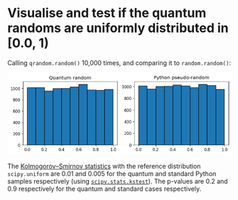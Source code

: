 # Visualise and test if the quantum randoms are uniformly distributed in [0.0, 1)

Calling `qrandom.random()` 10,000 times, and comparing it to `random.random()`:

![Random](./random.png)

The [Kolmogorov–Smirnov statistics][kstest] with the reference distribution
`scipy.uniform` are 0.01 and 0.005 for the quantum and standard Python samples
respectively (using [`scipy.stats.kstest`][scipy-kstest]). The p-values
are 0.2 and 0.9 respectively for the quantum and standard cases respectively.

[kstest]: https://en.wikipedia.org/wiki/Kolmogorov%E2%80%93Smirnov_test
[scipy-kstest]: https://docs.scipy.org/doc/scipy/reference/generated/scipy.stats.kstest.html
